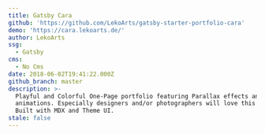```yaml
---
title: Gatsby Cara
github: 'https://github.com/LekoArts/gatsby-starter-portfolio-cara'
demo: 'https://cara.lekoarts.de/'
author: LekoArts
ssg:
  - Gatsby
cms:
  - No Cms
date: 2018-06-02T19:41:22.000Z
github_branch: master
description: >-
  Playful and Colorful One-Page portfolio featuring Parallax effects and
  animations. Especially designers and/or photographers will love this theme!
  Built with MDX and Theme UI.
stale: false
---
```

